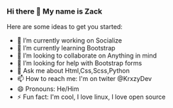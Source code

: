 ### Hi there 👋 My name is Zack

Here are some ideas to get you started:

- 🔭 I’m currently working on Socialize 
- 🌱 I’m currently learning Bootstrap
- 👯 I’m looking to collaborate on Anything in mind
- 🤔 I’m looking for help with Bootstrap forms
- 💬 Ask me about Html,Css,Scss,Python
- 📫 How to reach me: I'm on twiter @KrxzyDev
- 😄 Pronouns: He/Him
- ⚡ Fun fact: I'm cool, I love linux, I love open source
